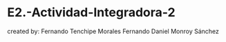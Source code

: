 # E2.-Actividad-Integradora-2

created by:
Fernando Tenchipe Morales
Fernando Daniel Monroy Sánchez
